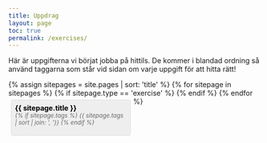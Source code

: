 ```yaml
---
title: Uppdrag
layout: page
toc: true
permalink: /exercises/
---
```


<style>
.card {
    background: #EEE;
    margin: 1%;
    border: 1px solid #DDD;
    border-radius: 0.25em;
    float: left;
    width: 47%;
    height: 5em;
}

.card > div {
    padding: 0.5em;
}

a > .card {
    color: #000 !important;
}

a > .card > div > small {
    color: #666 !important;
}
</style>

Här är uppgifterna vi börjat jobba på hittils. De kommer i blandad ordning så använd taggarna som står vid sidan om varje uppgift för att hitta rätt!

<div>
{% assign sitepages = site.pages | sort: 'title' %}
{% for sitepage in sitepages %}
    {% if sitepage.type == 'exercise' %}
        <a href="{{ site.baseurl }}{{ sitepage.url }}">
            <div class="card">
                <div>
                <b>{{ sitepage.title }}</b>
                <br>
                <small>
                    <i>
                    {% if sitepage.tags %}
                        {{ sitepage.tags | sort | join: ', '}}
                    {% endif %}
                    </i>
                </small>
                </div>
            </div>
        </a>
    {% endif %}
{% endfor %}
</div>
